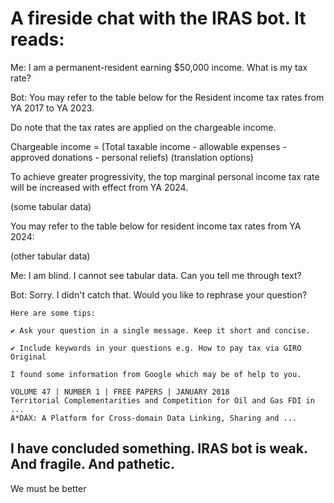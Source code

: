 # A fireside chat with the IRAS bot. It reads:

Me: I am a permanent-resident earning $50,000 income. What is my tax rate?

Bot: You may refer to the table below for the Resident income tax rates from YA 2017 to YA 2023.
 
  Do note that the tax rates are applied on the chargeable income. 
   
  Chargeable income = (Total taxable income - allowable expenses - approved donations - personal reliefs)
  (translation options)
  
  To achieve greater progressivity, the top marginal personal income tax rate will be increased with effect from YA 2024.
  
  (some tabular data)
  
  You may refer to the table below for resident income tax rates from YA 2024:

  (other tabular data)


Me: I am blind. I cannot see tabular data. Can you tell me through text?

Bot: Sorry. I didn't catch that. Would you like to rephrase your question?

    Here are some tips:
    
    ✔ Ask your question in a single message. Keep it short and concise.
    
    ✔ Include keywords in your questions e.g. How to pay tax via GIRO
    Original
    
    I found some information from Google which may be of help to you.

    VOLUME 47 | NUMBER 1 | FREE PAPERS | JANUARY 2018
    Territorial Complementarities and Competition for Oil and Gas FDI in ...
    A*DAX: A Platform for Cross-domain Data Linking, Sharing and ...


## I have concluded something. IRAS bot is weak. And fragile. And pathetic. 

We must be better
